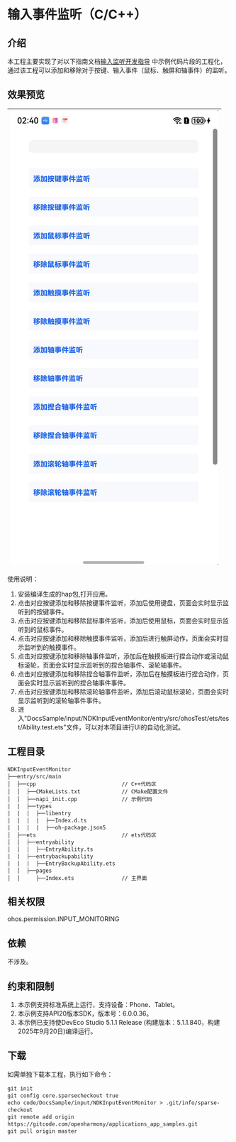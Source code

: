 # 输入事件监听（C/C++）

## 介绍

本工程主要实现了对以下指南文档[输入监听开发指导](https://gitcode.com/openharmony/docs/blob/master/zh-cn/application-dev/device/input/inputmonitor-guidelines-sys.md)
中示例代码片段的工程化，通过该工程可以添加和移除对于按键、输入事件（鼠标、触屏和轴事件）的监听。

## 效果预览

| ![](screenshot/inputMonitor.png) |
|----------------------------------|

使用说明：

1. 安装编译生成的hap包,打开应用。
2. 点击对应按键添加和移除按键事件监听，添加后使用键盘，页面会实时显示监听到的按键事件。
3. 点击对应按键添加和移除鼠标事件监听，添加后使用鼠标，页面会实时显示监听到的鼠标事件。
4. 点击对应按键添加和移除触摸事件监听，添加后进行触屏动作，页面会实时显示监听到的触摸事件。
5. 点击对应按键添加和移除轴事件监听，添加后在触摸板进行捏合动作或滚动鼠标滚轮，页面会实时显示监听到的捏合轴事件、滚轮轴事件。
6. 点击对应按键添加和移除捏合轴事件监听，添加后在触摸板进行捏合动作，页面会实时显示监听到的捏合轴事件事件。
7. 点击对应按键添加和移除滚轮轴事件监听，添加后滚动鼠标滚轮，页面会实时显示监听到的滚轮轴事件事件。
8. 进入"DocsSample/input/NDKInputEventMonitor/entry/src/ohosTest/ets/test/Ability.test.ets"文件，可以对本项目进行UI的自动化测试。

## 工程目录

```
NDKInputEventMonitor
├──entry/src/main
│  ├──cpp                           // C++代码区
│  │  ├──CMakeLists.txt             // CMake配置文件
│  │  ├──napi_init.cpp              // 示例代码
|  |  ├──types
|  |  |  ├──libentry
|  |  |  |  ├──Index.d.ts
|  |  |  |  ├──oh-package.json5
│  ├──ets                           // ets代码区
│  │  ├──entryability
│  │  │  ├──EntryAbility.ts
|  |  ├──entrybackupability
|  |  |  ├──EntryBackupAbility.ets
│  │  ├──pages                      
│  │     ├──Index.ets               // 主界面
```

## 相关权限

ohos.permission.INPUT_MONITORING

## 依赖

不涉及。

## 约束和限制

1. 本示例支持标准系统上运行，支持设备：Phone、Tablet。
2. 本示例支持API20版本SDK，版本号：6.0.0.36。
3. 本示例已支持使DevEco Studio 5.1.1 Release (构建版本：5.1.1.840，构建 2025年9月20日)编译运行。

## 下载

如需单独下载本工程，执行如下命令：

```
git init
git config core.sparsecheckout true
echo code/DocsSample/input/NDKInputEventMonitor > .git/info/sparse-checkout
git remote add origin https://gitcode.com/openharmony/applications_app_samples.git
git pull origin master
```

